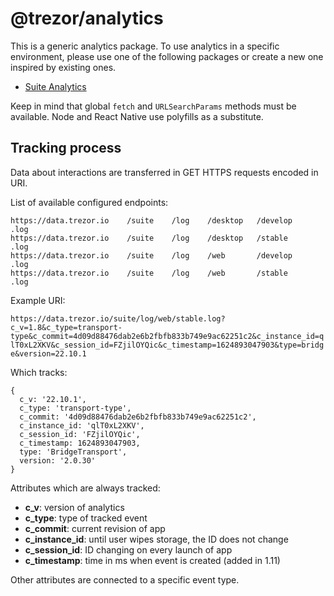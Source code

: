 # @trezor/analytics

This is a generic analytics package. To use analytics in a specific environment,
please use one of the following packages or create a new one inspired by existing ones.

- [Suite Analytics](../suite-analytics)

Keep in mind that global `fetch` and `URLSearchParams` methods must be available. Node and React Native use polyfills as a substitute.

## Tracking process

Data about interactions are transferred in GET HTTPS requests encoded in URI.

List of available configured endpoints:

    https://data.trezor.io    /suite    /log    /desktop   /develop     .log
    https://data.trezor.io    /suite    /log    /desktop   /stable      .log
    https://data.trezor.io    /suite    /log    /web       /develop     .log
    https://data.trezor.io    /suite    /log    /web       /stable      .log

Example URI:

`https://data.trezor.io/suite/log/web/stable.log?c_v=1.8&c_type=transport-type&c_commit=4d09d88476dab2e6b2fbfb833b749e9ac62251c2&c_instance_id=qlT0xL2XKV&c_session_id=FZjilOYQic&c_timestamp=1624893047903&type=bridge&version=22.10.1`

Which tracks:

```
{
  c_v: '22.10.1',
  c_type: 'transport-type',
  c_commit: '4d09d88476dab2e6b2fbfb833b749e9ac62251c2',
  c_instance_id: 'qlT0xL2XKV',
  c_session_id: 'FZjilOYQic',
  c_timestamp: 1624893047903,
  type: 'BridgeTransport',
  version: '2.0.30'
}
```

Attributes which are always tracked:

- **c_v**: version of analytics
- **c_type**: type of tracked event
- **c_commit**: current revision of app
- **c_instance_id**: until user wipes storage, the ID does not change
- **c_session_id**: ID changing on every launch of app
- **c_timestamp**: time in ms when event is created (added in 1.11)

Other attributes are connected to a specific event type.
